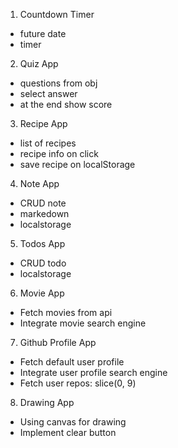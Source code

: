 1. Countdown Timer

- future date
- timer

2. Quiz App

- questions from obj
- select answer
- at the end show score

3. Recipe App

- list of recipes
- recipe info on click
- save recipe on localStorage

4. Note App

- CRUD note
- markedown
- localstorage

5. Todos App

- CRUD todo
- localstorage

6. Movie App

- Fetch movies from api
- Integrate movie search engine

7. Github Profile App

- Fetch default user profile
- Integrate user profile search engine
- Fetch user repos: slice(0, 9)

8. Drawing App

- Using canvas for drawing
- Implement clear button